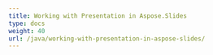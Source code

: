 ```yaml
---
title: Working with Presentation in Aspose.Slides
type: docs
weight: 40
url: /java/working-with-presentation-in-aspose-slides/
---
```


